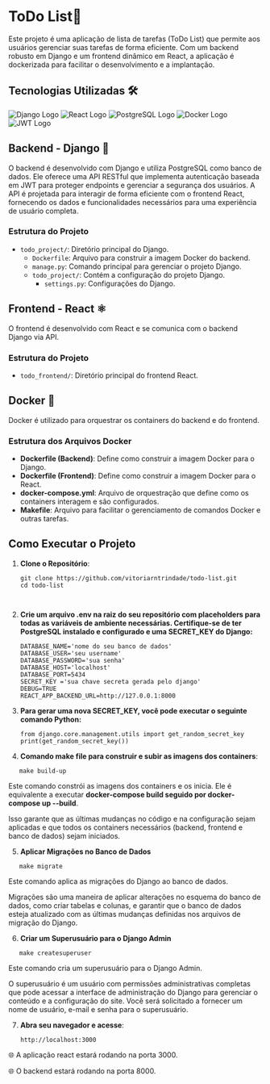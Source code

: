 # ToDo List🚀

Este projeto é uma aplicação de lista de tarefas (ToDo List) que permite aos usuários gerenciar suas tarefas 
de forma eficiente. Com um backend robusto em Django e um frontend dinâmico em React, a aplicação é dockerizada 
para facilitar o desenvolvimento e a implantação.



## Tecnologias Utilizadas 🛠️

 ![Django Logo](https://img.shields.io/badge/Django-092E20?style=flat&logo=django&logoColor=white)
![React Logo](https://img.shields.io/badge/React-61DAFB?style=flat&logo=react&logoColor=black)
 ![PostgreSQL Logo](https://img.shields.io/badge/PostgreSQL-336791?style=flat&logo=postgresql&logoColor=white)
![Docker Logo](https://img.shields.io/badge/Docker-2496ED?style=flat&logo=docker&logoColor=white)
![JWT Logo](https://img.shields.io/badge/JWT-000000?style=flat&logo=json-web-tokens&logoColor=white)


## Backend - Django 🐍

O backend é desenvolvido com Django e utiliza PostgreSQL como banco de dados. Ele oferece uma API RESTful 
que implementa autenticação baseada em JWT para proteger endpoints e gerenciar a segurança dos usuários. 
A API é projetada para interagir de forma eficiente com o frontend React, fornecendo os dados e 
funcionalidades necessários para uma experiência de usuário completa.


### Estrutura do Projeto

- `todo_project/`: Diretório principal do Django.
  - `Dockerfile`: Arquivo para construir a imagem Docker do backend.
  - `manage.py`: Comando principal para gerenciar o projeto Django.
  - `todo_project/`: Contém a configuração do projeto Django.
    - `settings.py`: Configurações do Django.


## Frontend - React ⚛️

O frontend é desenvolvido com React e se comunica com o backend Django via API.

### Estrutura do Projeto

- `todo_frontend/`: Diretório principal do frontend React.

## Docker 🐳

Docker é utilizado para orquestrar os containers do backend e do frontend.

### Estrutura dos Arquivos Docker

- **Dockerfile (Backend)**: Define como construir a imagem Docker para o Django.
- **Dockerfile (Frontend)**: Define como construir a imagem Docker para o React.
- **docker-compose.yml**: Arquivo de orquestração que define como os containers interagem e são configurados.
- **Makefile**: Arquivo para facilitar o gerenciamento de comandos Docker e outras tarefas.


## Como Executar o Projeto

1. **Clone o Repositório**:
   ```
   git clone https://github.com/vitoriarntrindade/todo-list.git
   cd todo-list

  
2. **Crie um arquivo .env na raiz do seu repositório com placeholders para todas as variáveis de ambiente necessárias. Certifique-se de ter PostgreSQL instalado e configurado e uma SECRET_KEY do Django:**
   ```
   DATABASE_NAME='nome do seu banco de dados'
   DATABASE_USER='seu username'
   DATABASE_PASSWORD='sua senha'
   DATABASE_HOST='localhost'
   DATABASE_PORT=5434
   SECRET_KEY ='sua chave secreta gerada pelo django'
   DEBUG=TRUE
   REACT_APP_BACKEND_URL=http://127.0.0.1:8000

3. **Para gerar uma nova SECRET_KEY, você pode executar o seguinte comando Python:**
   ```
   from django.core.management.utils import get_random_secret_key
   print(get_random_secret_key())
   
4. **Comando make file para construir e subir as imagens dos containers**:
 ```
    make build-up
```
   
    
Este comando constrói as imagens dos containers e os inicia. Ele é equivalente a executar **docker-compose 
build seguido por docker-compose up --build**. 

Isso garante que as últimas mudanças no código e na configuração 
sejam aplicadas e que todos os containers necessários (backend, frontend e banco de dados) sejam iniciados.

5. **Aplicar Migrações no Banco de Dados**
 
 ```
    make migrate
```

Este comando aplica as migrações do Django ao banco de dados. 

Migrações são uma maneira de aplicar
alterações no esquema do banco de dados, como criar tabelas e colunas, e garantir que o banco de dados 
esteja atualizado com as últimas mudanças definidas nos arquivos de migração do Django.

6. **Criar um Superusuário para o Django Admin**

 ```
    make createsuperuser
```


Este comando cria um superusuário para o Django Admin. 

O superusuário é um usuário com permissões administrativas completas que pode acessar a interface de administração do Django para 
gerenciar o conteúdo e a configuração do site. Você será solicitado a fornecer um nome de usuário,
e-mail e senha para o superusuário.

7. **Abra seu navegador e acesse**:

   ```
   http://localhost:3000
   ```

  🌐  A aplicação react estará rodando na porta 3000.
  
  🌐  O backend estará rodando na porta 8000.
